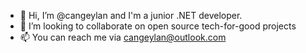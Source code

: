 - 👋 Hi, I’m @cangeylan and I'm a junior .NET developer.
- 💞️ I’m looking to collaborate on open source tech-for-good projects
- 📫 You can reach me via cangeylan@outlook.com


